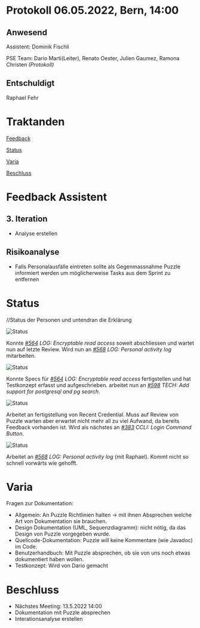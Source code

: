 # Protokoll 06.05.2022, Bern, 14:00 
## Anwesend 
Assistent: Dominik Fischli

PSE Team: Dario Marti(Leiter), Renato Oester, Julien Gaumez, Ramona Christen _(Protokoll)_
## Entschuldigt
Raphael Fehr
# Traktanden

[Feedback](#feedback-assistent) 

[Status](#status)

[Varia](#varia)

[Beschluss](#beschluss)

# Feedback Assistent
## 3. Iteration
* Analyse erstellen

## Risikoanalyse
* Falls Personalausfälle eintreten sollte als Gegenmassnahme Puzzle informiert werden um möglicherweise Tasks aus dem Sprint zu entfernen

## 

# Status
//Status der Personen und untendran die Erklärung 

![Status](https://img.shields.io/badge/Ramona_Christen-green-green)

Konnte _[#564](https://github.com/puzzle/cryptopus/issues/564) LOG: Encryptable read access_ soweit abschliessen und wartet nun auf letzte Review. Wird nun an _[#568](https://github.com/puzzle/cryptopus/issues/568) LOG: Personal activity log_ mitarbeiten.

![Status](https://img.shields.io/badge/Dario_Marti-green-green)

Konnte Specs für _[#564](https://github.com/puzzle/cryptopus/issues/564) LOG: Encryptable read access_ fertigstellen und hat Testkonzept erfasst und aufgeschrieben. arbeitet nun an _[#598](https://github.com/puzzle/cryptopus/issues/598) TECH: Add support for postgresql and pg search_.

![Status](https://img.shields.io/badge/Renat_Oester-orange-green)

Arbeitet an fertigstellung von Recent Credential. Muss auf Review von Puzzle warten aber erwartet nicht mehr all zu viel Aufwand, da bereits Feedback vorhanden ist. Wird als nächstes an _[#383](https://github.com/puzzle/cryptopus/issues/383) CCLI: Login Command Button_.

![Status](https://img.shields.io/badge/Julien_Gaumez-orange-orange)

Arbeitet an _[#568](https://github.com/puzzle/cryptopus/issues/568) LOG: Personal activity log_ (mit Raphael). Kommt nicht so schnell vorwärts wie gehofft.


# Varia 

Fragen zur Dokumentation: 
* Allgemein: An Puzzle Richtlinien halten -> mit ihnen Absprechen welche Art von Dokumentation sie brauchen.
* Design Dokumentation (UML, Sequenzdiagramm): nicht nötig, da das Design von Puzzle vorgegeben wurde.
* Quellcode-Dokumentation: Puzzle will keine Kommentare (wie Javadoc) im Code.
* Benutzerhandbuch: Mit Puzzle absprechen, ob sie von uns noch etwas dokumentiert haben wollen.
* Testkonzept: Wird von Dario gemacht 

# Beschluss 
* Nächstes Meeting: 13.5.2022 14:00
* Dokumentation mit Puzzle absprechen
* Interationsanalyse erstellen

